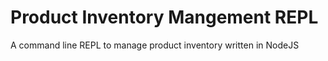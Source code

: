 # Product Inventory Mangement REPL

A command line REPL to manage product inventory written in NodeJS
